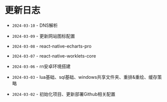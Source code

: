 # 更新日志

- `2024-03-10` - DNS解析

- `2024-03-09` - 更新网站图标配置

- `2024-03-08` - react-native-echarts-pro

- `2024-03-07` - react-native-worklets-core

- `2024-03-06` - rn安卓环境搭建

- `2024-03-03` - lua基础、sql基础、windows共享文件夹、重排&重绘、缓存策略

- `2024-03-02` - 初始化项目、更新部署Github相关配置
